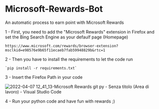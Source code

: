 # Microsoft-Rewards-Bot
An automatic process to earn point with Microsoft Rewards

1 - First, you need to add the "Microsoft Rewards" extension in Firefox and set the Bing Search Engine as your defaulf page (Homepage)

    https://www.microsoft.com/rewards/browser-extension?msclkid=e98576e9b65f11ecaeb7fab59948829b&rtc=1

2 - Then you have to install the requirements to let the code run

    `pip install -r requirements.txt`
    
3 - Insert the Firefox Path in your code 

![2022-04-07 12_41_13-Microsoft Rewards git py - Senza titolo (Area di lavoro) - Visual Studio Code](https://user-images.githubusercontent.com/76116045/162183361-66b37acb-80e1-43c1-81fa-77bed59e1e01.png)

    
4 - Run your python code and have fun with rewards ;)
